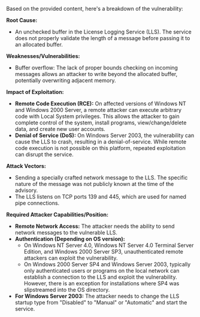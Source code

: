 Based on the provided content, here's a breakdown of the vulnerability:

**Root Cause:**
- An unchecked buffer in the License Logging Service (LLS). The service does not properly validate the length of a message before passing it to an allocated buffer.

**Weaknesses/Vulnerabilities:**
- Buffer overflow: The lack of proper bounds checking on incoming messages allows an attacker to write beyond the allocated buffer, potentially overwriting adjacent memory.

**Impact of Exploitation:**
- **Remote Code Execution (RCE):** On affected versions of Windows NT and Windows 2000 Server, a remote attacker can execute arbitrary code with Local System privileges. This allows the attacker to gain complete control of the system, install programs, view/change/delete data, and create new user accounts.
- **Denial of Service (DoS):** On Windows Server 2003, the vulnerability can cause the LLS to crash, resulting in a denial-of-service. While remote code execution is not possible on this platform, repeated exploitation can disrupt the service.

**Attack Vectors:**
- Sending a specially crafted network message to the LLS. The specific nature of the message was not publicly known at the time of the advisory.
- The LLS listens on TCP ports 139 and 445, which are used for named pipe connections.

**Required Attacker Capabilities/Position:**
- **Remote Network Access:** The attacker needs the ability to send network messages to the vulnerable LLS.
- **Authentication (Depending on OS version):**
    - On Windows NT Server 4.0, Windows NT Server 4.0 Terminal Server Edition, and Windows 2000 Server SP3, unauthenticated remote attackers can exploit the vulnerability.
    - On Windows 2000 Server SP4 and Windows Server 2003, typically only authenticated users or programs on the local network can establish a connection to the LLS and exploit the vulnerability. However, there is an exception for installations where SP4 was slipstreamed into the OS directory.
- **For Windows Server 2003:** The attacker needs to change the LLS startup type from "Disabled" to "Manual" or "Automatic" and start the service.